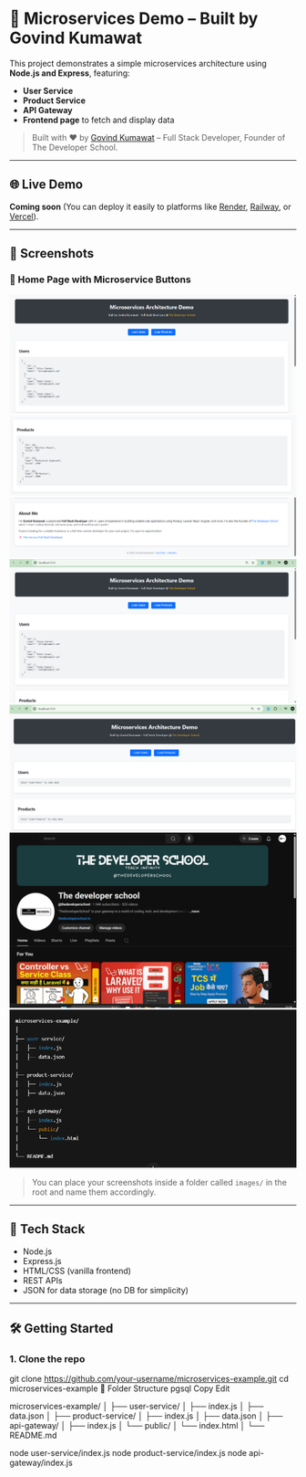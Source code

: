 # 🧩 Microservices Demo – Built by Govind Kumawat

This project demonstrates a simple microservices architecture using **Node.js and Express**, featuring:

- **User Service**
- **Product Service**
- **API Gateway**
- **Frontend page** to fetch and display data

> Built with ❤️ by [Govind Kumawat](https://thedeveloperschool.in) – Full Stack Developer, Founder of The Developer School.

---

## 🌐 Live Demo

**Coming soon** (You can deploy it easily to platforms like [Render](https://render.com), [Railway](https://railway.app), or [Vercel](https://vercel.com)).

---

## 📸 Screenshots

### 🔽 Home Page with Microservice Buttons


![Home Page](images/1.png)
![Home Page](images/2.png)
![Home Page](images/3.png)
![Home Page](images/4.png)
![Home Page](images/5.png)
![Home Page](images/6.png)
![Home Page](images/7.png)



> You can place your screenshots inside a folder called `images/` in the root and name them accordingly.

---

## 🚀 Tech Stack

- Node.js
- Express.js
- HTML/CSS (vanilla frontend)
- REST APIs
- JSON for data storage (no DB for simplicity)

---

## 🛠️ Getting Started

### 1. Clone the repo


git clone https://github.com/your-username/microservices-example.git
cd microservices-example
📁 Folder Structure
pgsql
Copy
Edit

microservices-example/
│
├── user-service/
│   ├── index.js
│   ├── data.json
│
├── product-service/
│   ├── index.js
│   ├── data.json
│
├── api-gateway/
│   ├── index.js
│   └── public/
│       └── index.html
│
└── README.md



node user-service/index.js
node product-service/index.js
node api-gateway/index.js
